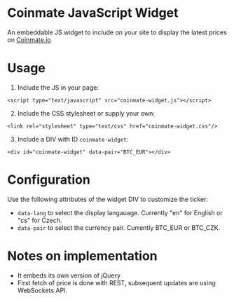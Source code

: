 # Coinmate JavaScript Widget

An embeddable JS widget to include on your site to display the latest prices on [Coinmate.io](https://coinmate.io)

# Usage

1. Include the JS in your page:


```
<script type="text/javascript" src="coinmate-widget.js"></script>
```

2. Include the CSS stylesheet or supply your own:

```
<link rel="stylesheet" type="text/css" href="coinmate-widget.css"/>
```

3. Include a DIV with ID `coinmate-widget`:

```
<div id="coinmate-widget" data-pair="BTC_EUR"></div>
```

# Configuration

Use the following attributes of the widget DIV to customize the ticker:

* `data-lang` to select the display langauage. Currently "en" for English or "cs" for Czech.
* `data-pair` to select the currency pair. Currently BTC_EUR or BTC_CZK.

# Notes on implementation

* It embeds its own version of jQuery
* First fetch of price is done with REST, subsequent updates are using WebSockets API.
